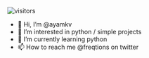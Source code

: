 ![visitors](https://page-views.glitch.me/badge?page_id=ayamkv.ayamkv)

- 👋 Hi, I’m @ayamkv
- 👀 I’m interested in python / simple projects
- 🌱 I’m currently learning python
- 📫 How to reach me @freqtions on twitter

